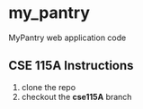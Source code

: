 # my_pantry
MyPantry web application code
## CSE 115A Instructions
1. clone the repo <br/>
2. checkout the __cse115A__ branch